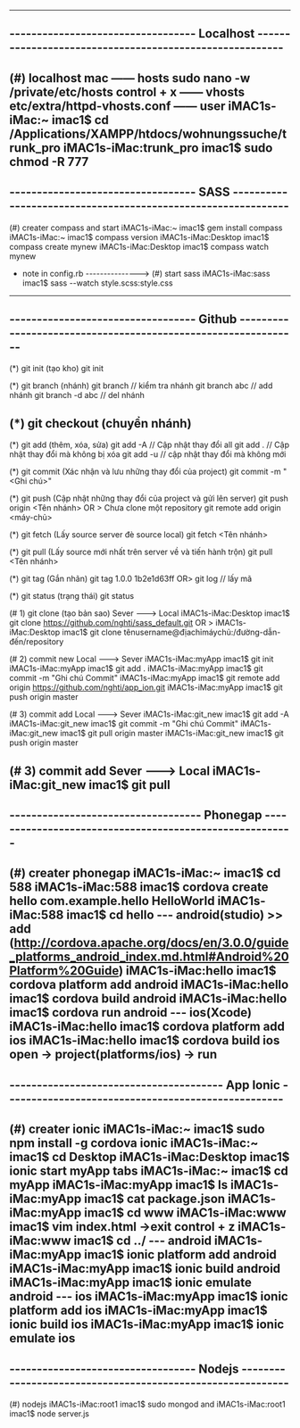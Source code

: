 -----------------------------------------------------------------------------------------------------
---------------------------------- Localhost --------------------------------------------------------
-----------------------------------------------------------------------------------------------------
(#) localhost mac
—— hosts
sudo nano -w /private/etc/hosts
control + x
—— vhosts
etc/extra/httpd-vhosts.conf
—— user
iMAC1s-iMac:~ imac1$ cd /Applications/XAMPP/htdocs/wohnungssuche/trunk_pro
iMAC1s-iMac:trunk_pro imac1$ sudo chmod -R 777
-----------------------------------------------------------------------------------------------------
---------------------------------- SASS -------------------------------------------------------------
-----------------------------------------------------------------------------------------------------
(#) creater compass and start
iMAC1s-iMac:~ imac1$ gem install compass
iMAC1s-iMac:~ imac1$ compass version
iMAC1s-iMac:Desktop imac1$ compass create mynew
iMAC1s-iMac:Desktop imac1$ compass watch mynew
* note in config.rb
--------------->
(#) start sass
iMAC1s-iMac:sass imac1$ sass --watch style.scss:style.css
-----------------------------------------------------------------------------------------------------
---------------------------------- Github --------------------------------------------------------------
-----------------------------------------------------------------------------------------------------
(*) git init (tạo kho)
	git init

(*) git branch (nhánh)
	git branch        // kiểm tra nhánh
	git branch abc    // add nhánh
	git branch -d abc // del nhánh

(*) git checkout (chuyển nhánh)
-----

(*) git add (thêm, xóa, sửa)
	git add -A         // Cập nhật thay đổi all
	git add .          // Cập nhật thay đổi mà không bị xóa
	git add -u		   // cập nhật thay đổi mà không mới

(*) git commit (Xác nhận và lưu những thay đổi của project)
	git commit -m "<Ghi chú>"

(*) git push  (Cập nhật những thay đổi của project và gửi lên server)
	git push origin <Tên nhánh>
OR >  Chưa clone một repository
	git remote add origin <máy-chủ>

(*) git fetch (Lấy source server đè source local)
	git fetch <Tên nhánh>

(*) git pull (Lấy source mới nhất trên server về và tiến hành trộn)
	git pull <Tên nhánh>

(*) git tag (Gắn nhãn)
	git tag 1.0.0 1b2e1d63ff
OR>
	git log            // lấy mã 

(*) git status (trạng thái)
	git status

(# 1) git clone (tạo bản sao) Sever ---> Local
iMAC1s-iMac:Desktop imac1$ git clone https://github.com/nghti/sass_default.git
OR >
iMAC1s-iMac:Desktop imac1$ git clone tênusername@địachỉmáychủ:/đường-dẫn-đến/repository

(# 2) commit new Local ---> Sever
iMAC1s-iMac:myApp imac1$ git init
iMAC1s-iMac:myApp imac1$ git add .
iMAC1s-iMac:myApp imac1$ git commit -m "Ghi chú Commit"
	iMAC1s-iMac:myApp imac1$ git remote add origin https://github.com/nghti/app_ion.git
iMAC1s-iMac:myApp imac1$ git push origin master

(# 3) commit add Local ---> Sever
iMAC1s-iMac:git_new imac1$ git add -A
iMAC1s-iMac:git_new imac1$ git commit -m "Ghi chú Commit"
	iMAC1s-iMac:git_new imac1$ git pull origin master
iMAC1s-iMac:git_new imac1$ git push origin master

(# 3) commit add Sever ---> Local
iMAC1s-iMac:git_new imac1$ git pull
-----------------------------------------------------------------------------------------------------
----------------------------------- Phonegap --------------------------------------------------------
-----------------------------------------------------------------------------------------------------
(#) creater phonegap
iMAC1s-iMac:~ imac1$ cd 588
iMAC1s-iMac:588 imac1$ cordova create hello com.example.hello HelloWorld
iMAC1s-iMac:588 imac1$ cd hello 
--- android(studio) >> add (http://cordova.apache.org/docs/en/3.0.0/guide_platforms_android_index.md.html#Android%20Platform%20Guide)
iMAC1s-iMac:hello imac1$ cordova platform add android
iMAC1s-iMac:hello imac1$ cordova build android
iMAC1s-iMac:hello imac1$ cordova run android
--- ios(Xcode)
iMAC1s-iMac:hello imac1$ cordova platform add ios
iMAC1s-iMac:hello imac1$ cordova build ios
open -> project(platforms/ios) -> run
-----------------------------------------------------------------------------------------------------
--------------------------------------- App Ionic ---------------------------------------------------
-----------------------------------------------------------------------------------------------------
(#) creater ionic
iMAC1s-iMac:~ imac1$ sudo npm install -g cordova ionic
iMAC1s-iMac:~ imac1$ cd Desktop
iMAC1s-iMac:Desktop imac1$ ionic start myApp tabs
iMAC1s-iMac:~ imac1$ cd myApp
iMAC1s-iMac:myApp imac1$ ls
iMAC1s-iMac:myApp imac1$ cat package.json
iMAC1s-iMac:myApp imac1$ cd www
iMAC1s-iMac:www imac1$ vim index.html
->exit control + z
iMAC1s-iMac:www imac1$ cd ../
--- android
iMAC1s-iMac:myApp imac1$ ionic platform add android
iMAC1s-iMac:myApp imac1$ ionic build android
iMAC1s-iMac:myApp imac1$ ionic emulate android
--- ios
iMAC1s-iMac:myApp imac1$ ionic platform add ios
iMAC1s-iMac:myApp imac1$ ionic build ios
iMAC1s-iMac:myApp imac1$ ionic emulate ios
-----------------------------------------------------------------------------------------------------
---------------------------------- Nodejs -----------------------------------------------------------
-----------------------------------------------------------------------------------------------------
(#) nodejs
iMAC1s-iMac:root1 imac1$ sudo mongod
and
iMAC1s-iMac:root1 imac1$ node server.js
